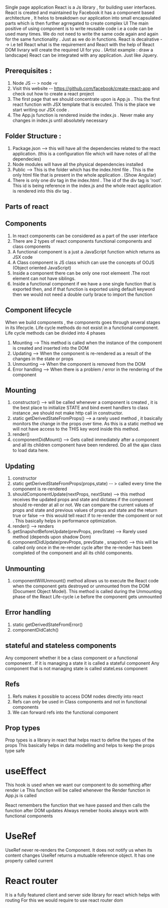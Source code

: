 Single page application
React is a Js library , for building user interfaces.
React is created and maintained by Facebook
it has a component based architecture , It helos to breakdown our application into small encapsulated parts which is then further agrregated to create complex UI
The main positive of using component is to write reusable code i.e a code can be used many times. We do not need to write the same code again and again for the same functionality . Just as we do in functions.
React is decalrative --> i.e tell React what is the requirement and React with the help of React DOM livrary will create the required UI for you . (Artist example : draw a landscape)
React can be integrated with any application. Just like Jquery.

## Prerequisites :

1. Node JS -- > node -v
2. Visit this website -- https://github.com/facebook/create-react-app and check out how to create a react project
3. The first page that we should concentrate upon is App.js . This the first react function with JSX template that is excuted. This is the place we start writing our JSX code .
4. The App.js function is rendered inside the index.js . Never make any changes in index.js until absolutely necessary

## Folder Structure :

1. Package.json --> this will have all the dependencies related to the react application. (this is a configuration file which will have notes of all the dependecies)
2. Node modules will have all the physical dependencies installed
3. Public --> This is the folder which has the index.html file . This is the only html file that is present in the whole application . (Show Angular)
4. There is only one div tag in the index.html . The id of the div tag is 'root'. This id is being reference in the index.js and the whole react application is rendered into this div tag .

## Parts of react

## Components

1.  In react components can be considered as a part of the user interface
2.  There are 2 types of react components functional components and class components
3.  A functional component is a just a JavaScript function which returns as JSX code
4.  A Class component is JS class which can use the concepts of OOJS (Object oriented JavaScript)
5.  Inside a component there can be only one root elemeent .The root element can not have siblings.
6.  Inside a functional component if we have a one single function that is exported then, and if that function is exported using default keyword then we would not need a double curly brace to import the function

## Component lifecycle

When we build components , the components goes through several stages in its lifecycle.
Life cycle methods do not exsist in a functional component.
Life cycle methods can be divided into 4 phases

1. Mounting --> This method is called when the instance of the component is created and inserted into the DOM
2. Updating --> When the component is re-rendered as a result of the changes in the state or props
3. Unmounting --> When the component is removed from the DOM
4. Error handling --> When there is a problem / error in the rendering of the component

## Mounting

1. constructor() --> will be called whenever a component is created , it is the best place to initialize STATE and bind event handlers to class instance ,we should not make http call in constructor.
2. static getDerivedStateFromProps() --> a rarely used method , it basically monitors the change in the props over time. As this is a static method we will not have access to the THIS key word inside this method.
3. render()
4. ccomponentDidMount() --> Gets called immediately after a component and all its children component have been rendered. Do all the ajax class to load data here.

## Updating

1. constructor
2. static getDerivedStateFromProps(props,state) -- > called every time the component is re-rendered
3. shouldComponentUpdate(nextProps, nextState) --> this method receives the updated props and state and dictates if the component should re-render at all or not. We can compare the current values of props and state and previous values of props and state and the return true or false --> this would tell react if to re-render the component or not . This basically helps in performance optimization.
4. render() --> renders
5. getSnapshotBeforeUpdate(prevProps, prevState) --> Rarely used method (depends upon shadow Dom)
6. componentDidUpdate(prevProps, prevState , snapshot) --> this will be called only once in the re-render cycle after the re-render has been completed of the component and all its child components.

## Unmounting

1. componentWillUnmount() method allows us to execute the React code when the component gets destroyed or unmounted from the DOM (Document Object Model). This method is called during the Unmounting phase of the React Life-cycle i.e before the component gets unmounted

## Error handling

1. static getDerivedStateFromError()
2. componentDidCatch()

## stateful and stateless components

Any component whether it be a class component or a functional componeent . If it is managing a state it is called a stateful component
Any component that is not managing state is called stateLess component

## Refs

1. Refs makes it possible to access DOM nodes directly into react
2. Refs can only be used in Class components and not in functional components
3. We can forward refs into the functional component

## Prop types

Prop types is a library in react that helps react to define the types of the props
This basically helps in data modelling and helps to keep the props type safe

# useEffect

This hook is used when we want our component to do something after render
i.e This function will be called whenever the Render function in App.js is called

React remembers the function that we have passed and then calls the function after DOM updates
Always remeber hooks always work with functional components

# UseRef

UseRef never re-renders the Component. It does not notify us when its content changes
UseRef returns a mutuable reference object. It has one property called current

# React router

It is a fully featured client and server side library for react which helps with routing
For this we would require to use react router dom
